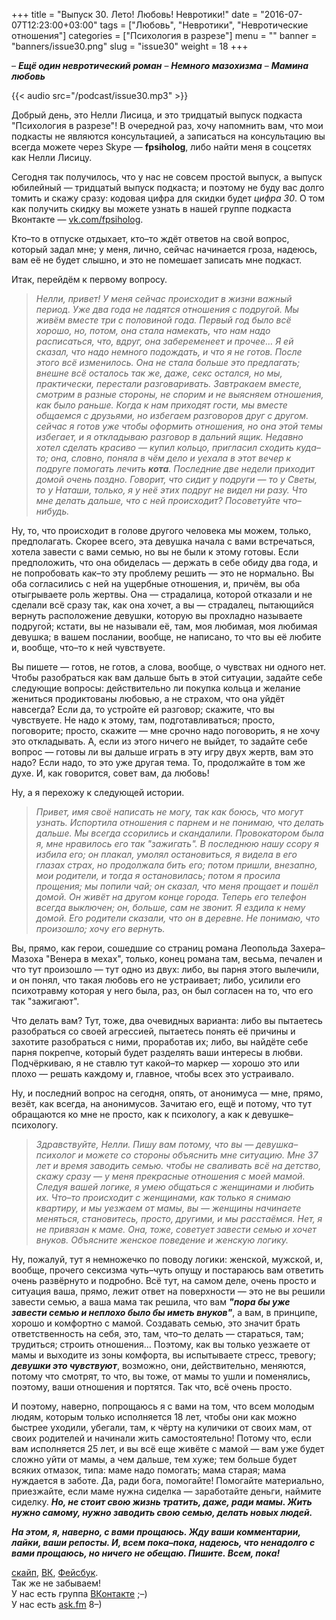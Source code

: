 +++
title = "Выпуск 30. Лето! Любовь! Невротики!"
date = "2016-07-07T12:23:00+03:00"
tags = ["Любовь", "Невротики", "Невротические отношения"]
categories = ["Психология в разрезе"]
menu = ""
banner = "banners/issue30.png"
slug = "issue30"
weight = 18
+++

– ***Ещё один невротический роман***
– ***Немного мазохизма***
– ***Мамина любовь***

{{< audio src="/podcast/issue30.mp3" >}}

Добрый день, это Нелли Лисица, и это тридцатый выпуск подкаста "Психология в разрезе"! В очередной раз, хочу напомнить вам, что мои подкасты не являются консультацией, а записаться на консультацию вы всегда можете через Skype — **fpsiholog**, либо найти меня в соцсетях как Нелли Лисицу. 

Сегодня так получилось, что у нас не совсем простой выпуск, а выпуск юбилейный — тридцатый выпуск подкаста; и поэтому не буду вас долго томить и скажу сразу: кодовая цифра для скидки будет *цифра 30*. О том как получить скидку вы можете узнать в нашей группе подкаста Вконтакте — [vk.com/fpsiholog](http://vk.com/fpsiholog). 

Кто–то в отпуске отдыхает, кто–то ждёт ответов на свой вопрос, который задал мне; у меня, лично, сейчас начинается гроза, надеюсь, вам её не будет слышно, и это не помешает записать мне подкаст. 
<!--more-->

Итак, перейдём к первому вопросу.

>*Нелли, привет! У меня сейчас происходит в жизни важный период. Уже два года не ладятся отношения с подругой. Мы живём вместе три с половиной года. Первый год было всё хорошо, но, потом, она стала намекать, что нам надо расписаться, что, вдруг, она забеременеет и прочее… Я ей сказал, что надо немного подождать, и что я не готов. После этого всё изменилось. Она не стала больше это предлагать; внешне всё осталось так же, даже, секс остался, но мы, практически, перестали разговаривать. Завтракаем вместе, смотрим в разные стороны, не спорим и не выясняем отношения, как было раньше. Когда к нам приходят гости, мы вместе общаемся с друзьями, но избегаем разговоров друг с другом. сейчас я готов уже чтобы оформить отношения, но она этой темы избегает, и я откладываю разговор в дальний ящик. Недавно хотел сделать красиво — купил кольцо, пригласил сходить куда–то; она, словно, поняла в чём дело и уехала в этот вечер к подруге помогать лечить ***кота***. Последние две недели приходит домой очень поздно. Говорит, что сидит у подруги — то у Светы, то у Наташи, только, я у неё этих подруг не видел ни разу. Что мне делать дальше, что с ней происходит? Посоветуйте что–нибудь.*

Ну, то, что происходит в голове другого человека мы можем, только, предполагать. Скорее всего, эта девушка начала с вами встречаться, хотела завести с вами семью, но вы не были к этому готовы. Если предположить, что она обиделась — держать в себе обиду два года, и не попробовать как–то эту проблему решить — это не нормально. Вы оба согласились с ней на ущербные отношения, и, причём, вы оба отыгрываете роль жертвы. Она — страдалица, которой отказали и не сделали всё сразу так, как она хочет, а вы — страдалец, пытающийся вернуть расположение девушки, которую вы прохладно называете подругой; кстати, вы не называли её, там, моя любимая, моя любимая девушка; в вашем послании, вообще, не написано, то что вы её любите и, вообще, что–то к ней чувствуете. 

Вы пишете — готов, не готов, а слова, вообще, о чувствах ни одного нет. Чтобы разобраться как вам дальше быть в этой ситуации, задайте себе следующие вопросы: действительно ли покупка кольца и желание жениться продиктованы любовью, а не страхом, что она уйдёт навсегда? Если да, то устройте ей разговор; скажите, что вы чувствуете. Не надо к этому, там, подготавливаться; просто, поговорите; просто, скажите — мне срочно надо поговорить, я не хочу это откладывать. А, если из этого ничего не выйдет, то задайте себе вопрос — готовы ли вы дальше играть в эту игру двух жертв, вам это надо?  Если надо, то это уже другая тема. То, продолжайте в том же духе. И, как говорится, совет вам, да любовь!

Ну, а я перехожу к следующей истории. 

>*Привет, имя своё написать не могу, так как боюсь, что могут узнать. Испортила отношения с парнем и не понимаю, что делать дальше. Мы всегда ссорились и скандалили. Провокатором была я, мне нравилось его так "зажигать". В последнюю нашу ссору я избила его; он плакал, умолял остановиться, я видела в его глазах страх, но продолжала бить его; потом пришли, внезапно, мои родители, и тогда я остановилась; потом я просила прощения; мы попили чай; он сказал, что меня прощает и пошёл домой. Он живёт на другом конце города. Теперь его телефон всегда выключен; он, больше, сам не звонит. Я ездила к нему домой. Его родители сказали, что он в деревне. Не понимаю, что произошло; хочу его вернуть.*

Вы, прямо, как герои, сошедшие со страниц романа Леопольда Захера–Мазоха "Венера в мехах", только, конец романа там, весьма, печален и что тут произошло — тут одно из двух: либо, вы парня этого вылечили, и он понял, что такая любовь его не устраивает; либо, усилили его психотравму которая у него была, раз, он был согласен на то, что его так "зажигают".

Что делать вам? Тут, тоже, два очевидных варианта: либо вы пытаетесь разобраться со своей агрессией, пытаетесь понять её причины и захотите разобраться с ними, проработав их; либо, вы найдёте себе парня покрепче, который будет разделять ваши интересы в любви. Подчёркиваю, я не ставлю тут какой–то маркер — хорошо это или плохо — решать каждому и, главное, чтобы всех это устраивало. 

Ну, и последний вопрос на сегодня, опять, от анонимуса — мне, прямо, везёт, как всегда, на анонимусов. Зачитаю его, ещё и потому, что тут обращаются ко мне не просто, как к психологу, а как к девушке–психологу. 

>*Здравствуйте, Нелли. Пишу вам потому, что вы — девушка–психолог и можете со стороны объяснить мне ситуацию. Мне 37 лет и время заводить семью. чтобы не сваливать всё на детство, скажу сразу — у меня прекрасные отношения с моей мамой. Следуя вашей логике, я умею общаться с женщинами и любить их. Что–то происходит с женщинами, как только я снимаю квартиру, и мы уезжаем от мамы, вы — женщины начинаете меняться, становитесь, просто, другими, и мы расстаёмся. Нет, я не привязан к маме. Она, тоже, советует завести семью и хочет внуков. Объясните женское поведение и женскую логику.*

Ну, пожалуй, тут я немножечко по поводу логики: женской, мужской, и, вообще, прочего сексизма чуть–чуть опущу и постараюсь вам ответить очень развёрнуто и подробно. Всё тут, на самом деле, очень просто и ситуация ваша, прямо, лежит ответ на поверхности — это не вы решили завести семью, а ваша мама так решила, что вам ***"пора бы уже завести семью и неплохо было бы иметь внуков"***, а вам, в принципе, хорошо и комфортно с мамой. Создавать семью, это значит брать ответственность на себя, это, там, что–то делать — стараться, там; трудиться; строить отношения… Поэтому, как вы только уезжаете от мамы и выходите из зоны комфорта, вы испытываете стресс, тревогу; ***девушки это чувствуют***, возможно, они, действительно, меняются, потому что смотрят, то что, вы тоже, от мамы то ушли и поменялись, поэтому, ваши отношения и портятся. Так что, всё очень просто. 

И поэтому, наверно, попрощаюсь я с вами на том, что всем молодым людям, которым только исполняется 18 лет, чтобы они как можно быстрее уходили, убегали, там, к чёрту на куличики от своих мам, от своих родителей и начинали жить самостоятельно! Потому что, если вам исполняется 25 лет, и вы всё еще живёте с мамой — вам уже будет сложно уйти от мамы, а чем дальше, тем хуже; тем больше будет всяких отмазок, типа: маме надо помогать; мама старая; мама нуждается в заботе. Да, ради бога, помогайте! Помогайте материально, приезжайте, если маме нужна сиделка — заработайте деньги, наймите сиделку. ***Но, не стоит свою жизнь тратить, даже, ради мамы. Жить нужно самому, нужно заводить свою семью, делать новых людей.***

***На этом, я, наверно, с вами прощаюсь. Жду ваши комментарии, лайки, ваши репосты. И, всем пока–пока, надеюсь, что ненадолго с вами прощаюсь, но ничего не обещаю. Пишите. Всем, пока!***


<a href="skype:fpsiholog?userinfo">скайп</a>, <a href="https://vk.com/sunnybunnyf">ВК</a>, <a href="https://www.facebook.com/SunnyBunnyF">Фейсбук</a>.<br>
Так же не забываем!<br>
У нас есть группа <a href="https://vk.com/fpsiholog">ВКонтакте</a> ;–)<br>
У нас есть <a href="http://ask.fm/fpsiholog">ask.fm</a> 8–)